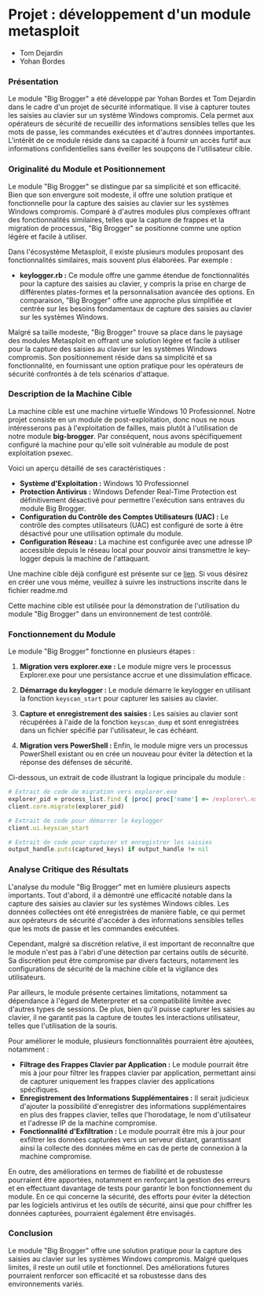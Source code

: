 # Projet : développement d'un module metasploit
- Tom Dejardin
- Yohan Bordes

### Présentation
Le module "Big Brogger" a été développé par Yohan Bordes et Tom Dejardin dans le cadre d'un projet de sécurité informatique. Il vise à capturer toutes les saisies au clavier sur un système Windows compromis. Cela permet aux opérateurs de sécurité de recueillir des informations sensibles telles que les mots de passe, les commandes exécutées et d'autres données importantes. L'intérêt de ce module réside dans sa capacité à fournir un accès furtif aux informations confidentielles sans éveiller les soupçons de l'utilisateur cible.

### Originalité du Module et Positionnement

Le module "Big Brogger" se distingue par sa simplicité et son efficacité. Bien que son envergure soit modeste, il offre une solution pratique et fonctionnelle pour la capture des saisies au clavier sur les systèmes Windows compromis. Comparé à d'autres modules plus complexes offrant des fonctionnalités similaires, telles que la capture de frappes et la migration de processus, "Big Brogger" se positionne comme une option légère et facile à utiliser.

Dans l'écosystème Metasploit, il existe plusieurs modules proposant des fonctionnalités similaires, mais souvent plus élaborées. Par exemple :

- **keylogger.rb :** Ce module offre une gamme étendue de fonctionnalités pour la capture des saisies au clavier, y compris la prise en charge de différentes plates-formes et la personnalisation avancée des options. En comparaison, "Big Brogger" offre une approche plus simplifiée et centrée sur les besoins fondamentaux de capture des saisies au clavier sur les systèmes Windows.

Malgré sa taille modeste, "Big Brogger" trouve sa place dans le paysage des modules Metasploit en offrant une solution légère et facile à utiliser pour la capture des saisies au clavier sur les systèmes Windows compromis. Son positionnement réside dans sa simplicité et sa fonctionnalité, en fournissant une option pratique pour les opérateurs de sécurité confrontés à de tels scénarios d'attaque.

### Description de la Machine Cible

La machine cible est une machine virtuelle Windows 10 Professionnel. Notre projet consiste en un module de post-exploitation, donc nous ne nous intéresserons pas à l'exploitation de failles, mais plutôt à l'utilisation de notre module **big-brogger**. Par conséquent, nous avons spécifiquement configuré la machine pour qu'elle soit vulnérable au module de post exploitation psexec.

Voici un aperçu détaillé de ses caractéristiques :
- **Système d'Exploitation :** Windows 10 Professionnel
- **Protection Antivirus :** Windows Defender Real-Time Protection est définitivement désactivé pour permettre l'exécution sans entraves du module Big Brogger.
- **Configuration du Contrôle des Comptes Utilisateurs (UAC) :** Le contrôle des comptes utilisateurs (UAC) est configuré de sorte à être désactivé pour une utilisation optimale du module.
- **Configuration Réseau :** La machine est configurée avec une adresse IP accessible depuis le réseau local  pour pouvoir ainsi transmettre le key-logger depuis la machine de l'attaquant.

Une machine cible déjà configuré est présente sur ce [lien](https://medium.com/@bmatth21/how-to-setup-windows-10-vm-lab-for-hacking-608592d550f2). Si vous désirez en créer une vous même, veuillez à suivre les instructions inscrite dans le fichier readme.md

Cette machine cible est utilisée pour la démonstration de l'utilisation du module "Big Brogger" dans un environnement de test contrôlé.

### Fonctionnement du Module

Le module "Big Brogger" fonctionne en plusieurs étapes :

1. **Migration vers explorer.exe :** Le module migre vers le processus Explorer.exe pour une persistance accrue et une dissimulation efficace.
   
2. **Démarrage du keylogger :** Le module démarre le keylogger en utilisant la fonction `keyscan_start` pour capturer les saisies au clavier.

3. **Capture et enregistrement des saisies :** Les saisies au clavier sont récupérées à l'aide de la fonction `keyscan_dump` et sont enregistrées dans un fichier spécifié par l'utilisateur, le cas échéant.

4. **Migration vers PowerShell :** Enfin, le module migre vers un processus PowerShell existant ou en crée un nouveau pour éviter la détection et la réponse des défenses de sécurité.

Ci-dessous, un extrait de code illustrant la logique principale du module :

```ruby
# Extrait de code de migration vers explorer.exe
explorer_pid = process_list.find { |proc| proc['name'] =~ /explorer\.exe/i }['pid']
client.core.migrate(explorer_pid)

# Extrait de code pour démarrer le keylogger
client.ui.keyscan_start

# Extrait de code pour capturer et enregistrer les saisies
output_handle.puts(captured_keys) if output_handle != nil
```

### Analyse Critique des Résultats

L'analyse du module "Big Brogger" met en lumière plusieurs aspects importants. Tout d'abord, il a démontré une efficacité notable dans la capture des saisies au clavier sur les systèmes Windows cibles. Les données collectées ont été enregistrées de manière fiable, ce qui permet aux opérateurs de sécurité d'accéder à des informations sensibles telles que les mots de passe et les commandes exécutées.

Cependant, malgré sa discrétion relative, il est important de reconnaître que le module n'est pas à l'abri d'une détection par certains outils de sécurité. Sa discrétion peut être compromise par divers facteurs, notamment les configurations de sécurité de la machine cible et la vigilance des utilisateurs.

Par ailleurs, le module présente certaines limitations, notamment sa dépendance à l'égard de Meterpreter et sa compatibilité limitée avec d'autres types de sessions. De plus, bien qu'il puisse capturer les saisies au clavier, il ne garantit pas la capture de toutes les interactions utilisateur, telles que l'utilisation de la souris.

Pour améliorer le module, plusieurs fonctionnalités pourraient être ajoutées, notamment :
- **Filtrage des Frappes Clavier par Application :** Le module pourrait être mis à jour pour filtrer les frappes clavier par application, permettant ainsi de capturer uniquement les frappes clavier des applications spécifiques.
- **Enregistrement des Informations Supplémentaires :** Il serait judicieux d'ajouter la possibilité d'enregistrer des informations supplémentaires en plus des frappes clavier, telles que l'horodatage, le nom d'utilisateur et l'adresse IP de la machine compromise.
- **Fonctionnalité d'Exfiltration :** Le module pourrait être mis à jour pour exfiltrer les données capturées vers un serveur distant, garantissant ainsi la collecte des données même en cas de perte de connexion à la machine compromise.

En outre, des améliorations en termes de fiabilité et de robustesse pourraient être apportées, notamment en renforçant la gestion des erreurs et en effectuant davantage de tests pour garantir le bon fonctionnement du module. En ce qui concerne la sécurité, des efforts pour éviter la détection par les logiciels antivirus et les outils de sécurité, ainsi que pour chiffrer les données capturées, pourraient également être envisagés.

### Conclusion

Le module "Big Brogger" offre une solution pratique pour la capture des saisies au clavier sur les systèmes Windows compromis. Malgré quelques limites, il reste un outil utile et fonctionnel. Des améliorations futures pourraient renforcer son efficacité et sa robustesse dans des environnements variés.